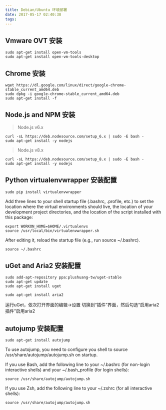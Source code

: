 ```yaml
---
title: Debian/Ubuntu 环境部署
date: 2017-05-17 02:40:38
tags:
---
```

## Vmware OVT 安装
```
sudo apt-get install open-vm-tools
sudo apt-get install open-vm-tools-desktop
```
## Chrome 安装
```
wget https://dl.google.com/linux/direct/google-chrome-stable_current_amd64.deb
sudo dpkg -i google-chrome-stable_current_amd64.deb 
sudo apt-get install -f
```
## Node.js and NPM 安装
> Node.js v6.x
```
curl -sL https://deb.nodesource.com/setup_6.x | sudo -E bash -
sudo apt-get install -y nodejs
```
> Node.js v8.x
```
curl -sL https://deb.nodesource.com/setup_8.x | sudo -E bash -
sudo apt-get install -y nodejs
```
## Python virtualenvwrapper 安装配置
```
sudo pip install virtualenvwrapper
```
Add three lines to your shell startup file (.bashrc, .profile, etc.) to set the location where the virtual environments should live, the location of your development project directories, and the location of the script installed with this package:
```
export WORKON_HOME=$HOME/.virtualenvs
source /usr/local/bin/virtualenvwrapper.sh
```
After editing it, reload the startup file (e.g., run source ~/.bashrc).
```
source ~/.bashrc
```
## uGet and Aria2 安装配置
```
sudo add-apt-repository ppa:plushuang-tw/uget-stable
sudo apt-get update
sudo apt-get install uget

sudo apt-get install aria2
```
运行uGet，依次打开界面的编辑->设置
切换到“插件”界面，然后勾选“启用aria2插件”启用aria2

## autojump 安装配置

```
sudo apt-get install autojump
```
To use autojump, you need to configure you shell to source 
/usr/share/autojump/autojump.sh on startup. 
 
If you use Bash, add the following line to your ~/.bashrc (for non-login interactive shells) and your ~/.bash_profile (for login shells): 
```
source /usr/share/autojump/autojump.sh 
```
 
If you use Zsh, add the following line to your ~/.zshrc (for all interactive shells): 
```
source /usr/share/autojump/autojump.sh
```
